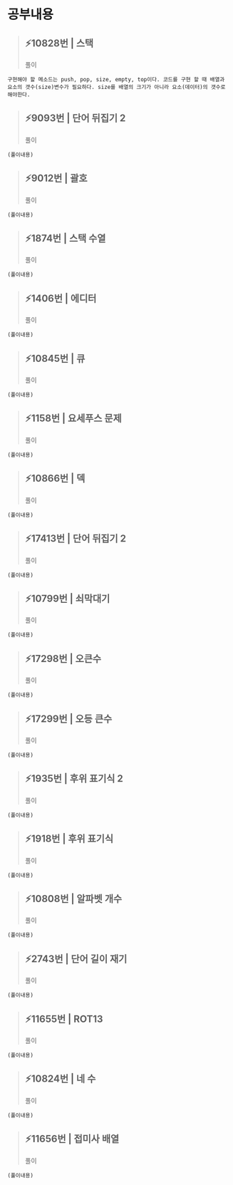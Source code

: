 # 공부내용 


> ⚡10828번 | 스택 
> ------------
>  풀이
```
구현해야 할 메소드는 push, pop, size, empty, top이다. 코드를 구현 할 때 배열과 요소의 갯수(size)변수가 필요하다. size를 배열의 크기가 아니라 요소(데이터)의 갯수로 해야한다.
```
> ⚡9093번 | 단어 뒤집기 2 
> ------------
>  풀이
```
(풀이내용)
```

> ⚡9012번 | 괄호 
> ------------
>  풀이
```
(풀이내용)
```

> ⚡1874번 | 스택 수열 
> ------------
>  풀이
```
(풀이내용)
```

> ⚡1406번 | 에디터
> ------------
>  풀이
```
(풀이내용)
```

> ⚡10845번 | 큐
> ------------
>  풀이
```
(풀이내용)
```

> ⚡1158번 | 요세푸스 문제
> ------------
>  풀이
```
(풀이내용)
```

> ⚡10866번 | 덱 
> ------------
>  풀이
```
(풀이내용)
```

> ⚡17413번 | 단어 뒤집기 2
> ------------
>  풀이
```
(풀이내용)
```

> ⚡10799번 | 쇠막대기
> ------------
>  풀이
```
(풀이내용)
```

> ⚡17298번 | 오큰수
> ------------
>  풀이
```
(풀이내용)
```

> ⚡17299번 | 오등 큰수 
> ------------
>  풀이
```
(풀이내용)
```

> ⚡1935번 | 후위 표기식 2
> ------------
>  풀이
```
(풀이내용)
```

> ⚡1918번 | 후위 표기식
> ------------
>  풀이
```
(풀이내용)
```

> ⚡10808번 | 알파벳 개수
> ------------
>  풀이
```
(풀이내용)
```

> ⚡2743번 | 단어 길이 재기
> ------------
>  풀이
```
(풀이내용)
```

> ⚡11655번 | ROT13
> ------------
>  풀이
```
(풀이내용)
```

> ⚡10824번 | 네 수
> ------------
>  풀이
```
(풀이내용)
```

> ⚡11656번 | 접미사 배열
> ------------
>  풀이
```
(풀이내용)
```



